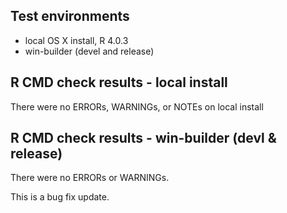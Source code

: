 ## Test environments
* local OS X install, R 4.0.3
* win-builder (devel and release)

## R CMD check results - local install

There were no ERRORs, WARNINGs, or NOTEs on local install

## R CMD check results - win-builder (devl & release)

There were no ERRORs or WARNINGs.

This is a bug fix update.
